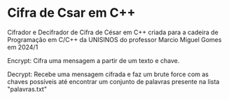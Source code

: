 # Cifra de Csar em C++
 Cifrador e Decifrador de Cifra de César em C++ criada para a cadeira de Programação em C/C++ da UNISINOS do professor Marcio Miguel Gomes em 2024/1

 Encrypt: Cifra uma mensagem a partir de um texto e chave.
 
 Decrypt: Recebe uma mensagem cifrada e faz um brute force com as chaves possíveis até encontrar um conjunto de palavras presente na lista "palavras.txt"
